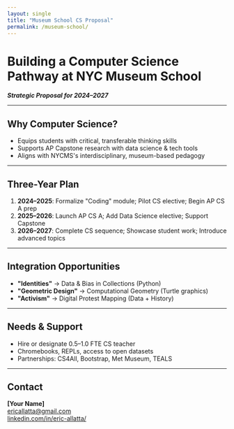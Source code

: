 ```yaml
---
layout: single
title: "Museum School CS Proposal"
permalink: /museum-school/
---
```


# Building a Computer Science Pathway at NYC Museum School

_**Strategic Proposal for 2024–2027**_

---

## Why Computer Science?

- Equips students with critical, transferable thinking skills
- Supports AP Capstone research with data science & tech tools
- Aligns with NYCMS's interdisciplinary, museum-based pedagogy

---

## Three-Year Plan

1. **2024–2025**: Formalize "Coding" module; Pilot CS elective; Begin AP CS A prep  
2. **2025–2026**: Launch AP CS A; Add Data Science elective; Support Capstone  
3. **2026–2027**: Complete CS sequence; Showcase student work; Introduce advanced topics  

---

## Integration Opportunities

- **"Identities"** → Data & Bias in Collections (Python)
- **"Geometric Design"** → Computational Geometry (Turtle graphics)
- **"Activism"** → Digital Protest Mapping (Data + History)

---

## Needs & Support

- Hire or designate 0.5–1.0 FTE CS teacher
- Chromebooks, REPLs, access to open datasets
- Partnerships: CS4All, Bootstrap, Met Museum, TEALS

---

## Contact

**[Your Name]**  
[ericallatta@gmail.com](mailto:ericallatta@gmail.com)  
[linkedin.com/in/eric-allatta/](https://www.linkedin.com/in/eric-allatta/)
